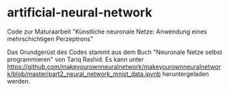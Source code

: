 # artificial-neural-network
Code zur Maturaarbeit "Künstliche neuronale Netze: Anwendung eines mehrschichtigen Perzeptrons"

Das Grundgerüst des Codes stammt aus dem Buch "Neuronale Netze selbst programmieren" von Tariq Rashid. Es kann unter https://github.com/makeyourownneuralnetwork/makeyourownneuralnetwork/blob/master/part2_neural_network_mnist_data.ipynb heruntergeladen werden.
